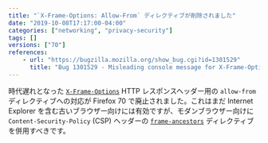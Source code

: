 ```yaml
---
title: "`X-Frame-Options: Allow-From` ディレクティブが削除されました"
date: "2019-10-08T17:17:00-04:00"
categories: ["networking", "privacy-security"]
tags: []
versions: ["70"]
references:
    - url: "https://bugzilla.mozilla.org/show_bug.cgi?id=1301529"
      title: "Bug 1301529 - Misleading console message for X-Frame-Options Allow-From mismatch (remove X-Frame-Options: allow-from)"
---
```

時代遅れとなった [`X-Frame-Options`](https://developer.mozilla.org/docs/Web/HTTP/Headers/X-Frame-Options) HTTP レスポンスヘッダー用の `allow-from` ディレクティブへの対応が Firefox 70 で廃止されました。これはまだ Internet Explorer を含む古いブラウザー向けには有効ですが、モダンブラウザー向けに `Content-Security-Policy` (CSP) ヘッダーの [`frame-ancestors`](https://developer.mozilla.org/docs/Web/HTTP/Headers/Content-Security-Policy/frame-ancestors) ディレクティブを併用すべきです。
